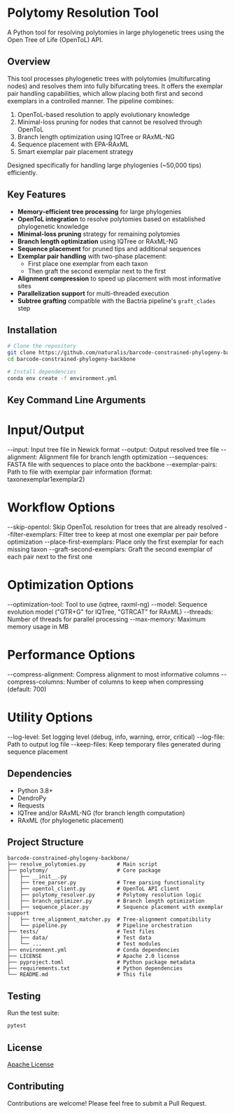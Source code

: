 # Polytomy Resolution Tool

A Python tool for resolving polytomies in large phylogenetic trees using the Open Tree of Life (OpenToL) API.

## Overview

This tool processes phylogenetic trees with polytomies (multifurcating nodes) and resolves them into fully bifurcating trees. It offers the exemplar pair handling capabilities, which allow placing both first and second exemplars in a controlled manner. The pipeline combines:

1. OpenToL-based resolution to apply evolutionary knowledge
2. Minimal-loss pruning for nodes that cannot be resolved through OpenToL
3. Branch length optimization using IQTree or RAxML-NG
4. Sequence placement with EPA-RAxML
5. Smart exemplar pair placement strategy

Designed specifically for handling large phylogenies (~50,000 tips) efficiently.

## Key Features

- **Memory-efficient tree processing** for large phylogenies
- **OpenToL integration** to resolve polytomies based on established phylogenetic knowledge
- **Minimal-loss pruning** strategy for remaining polytomies
- **Branch length optimization** using IQTree or RAxML-NG
- **Sequence placement** for pruned tips and additional sequences
- **Exemplar pair handling** with two-phase placement:
  - First place one exemplar from each taxon
  - Then graft the second exemplar next to the first
- **Alignment compression** to speed up placement with most informative sites
- **Parallelization support** for multi-threaded execution
- **Subtree grafting** compatible with the Bactria pipeline's `graft_clades` step

## Installation

```bash
# Clone the repository
git clone https://github.com/naturalis/barcode-constrained-phylogeny-backbone.git
cd barcode-constrained-phylogeny-backbone

# Install dependencies
conda env create -f environment.yml
```

<!--

Top-level driver script not tested yet!!!

## Usage

Basic usage:

```bash
python resolve_polytomies.py --input tree.newick --output resolved_tree.newick
```

Advanced usage:

```bash
python resolve_polytomies.py \
  --input tree.newick \
  --output resolved_tree.newick \
  --optimization-tool iqtree \
  --sequences additional_seqs.fasta \
  --alignment alignment.fasta \
  --log-level INFO
```

Complete Exemplar Pair usage:

```bash
python resolve_polytomies.py \
  --input tree.newick \
  --output resolved_tree.newick \
  --optimization-tool iqtree \
  --sequences additional_seqs.fasta \
  --alignment alignment.fasta \
  --exemplar-pairs exemplar_pairs.txt \
  --filter-exemplars \
  --place-first-exemplars \
  --graft-second-exemplars \
  --compress-alignment \
  --threads 24 \
  --model "GTR+G" \
  --log-level INFO \
  --log-file run_log.txt
```

Use Pre-Optimized Trees and place the first set of Exemplar Pair:

```bash
python resolve_polytomies.py \
  --input optimized_tree.newick \
  --output tree_with_exemplars.newick \
  --sequences additional_seqs.fasta \
  --alignment alignment.fasta \
  --exemplar-pairs exemplar_pairs.txt \
  --place-first-exemplars \
  --compress-alignment \
  --threads 24 \
  --skip-opentol \
  --model "GTR+G" \
  --log-level INFO \
  --log-file run_log.txt
```

-->

## Key Command Line Arguments

# Input/Output
--input: Input tree file in Newick format
--output: Output resolved tree file
--alignment: Alignment file for branch length optimization
--sequences: FASTA file with sequences to place onto the backbone
--exemplar-pairs: Path to file with exemplar pair information (format: taxon<tab>exemplar1<tab>exemplar2)

# Workflow Options
--skip-opentol: Skip OpenToL resolution for trees that are already resolved
--filter-exemplars: Filter tree to keep at most one exemplar per pair before optimization
--place-first-exemplars: Place only the first exemplar for each missing taxon
--graft-second-exemplars: Graft the second exemplar of each pair next to the first one

# Optimization Options
--optimization-tool: Tool to use (iqtree, raxml-ng)
--model: Sequence evolution model ("GTR+G" for IQTree, "GTRCAT" for RAxML)
--threads: Number of threads for parallel processing
--max-memory: Maximum memory usage in MB

# Performance Options
--compress-alignment: Compress alignment to most informative columns
--compress-columns: Number of columns to keep when compressing (default: 700)

# Utility Options
--log-level: Set logging level (debug, info, warning, error, critical)
--log-file: Path to output log file
--keep-files: Keep temporary files generated during sequence placement


## Dependencies

- Python 3.8+
- DendroPy
- Requests
- IQTree and/or RAxML-NG (for branch length computation)
- RAxML (for phylogenetic placement)

## Project Structure

```
barcode-constrained-phylogeny-backbone/
├── resolve_polytomies.py          # Main script
├── polytomy/                      # Core package
│   ├── __init__.py
│   ├── tree_parser.py             # Tree parsing functionality
│   ├── opentol_client.py          # OpenToL API client
│   ├── polytomy_resolver.py       # Polytomy resolution logic
│   ├── branch_optimizer.py        # Branch length optimization
│   ├── sequence_placer.py         # Sequence placement with exemplar support
│   ├── tree_alignment_matcher.py  # Tree-alignment compatibility
│   └── pipeline.py                # Pipeline orchestration
├── tests/                         # Test files
│   ├── data/                      # Test data
│   └── ...                        # Test modules
├── environment.yml                # Conda dependencies
├── LICENSE                        # Apache 2.0 license
├── pyproject.toml                 # Python package metadata
├── requirements.txt               # Python dependencies
└── README.md                      # This file
```

## Testing

Run the test suite:

```bash
pytest
```

## License

[Apache License](LICENSE)

## Contributing

Contributions are welcome! Please feel free to submit a Pull Request.
